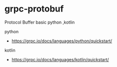 # grpc-protobuf
Protocol Buffer basic python ,kotlin

python 
 - https://grpc.io/docs/languages/python/quickstart/ 

kotlin
 - https://grpc.io/docs/languages/kotlin/quickstart/
